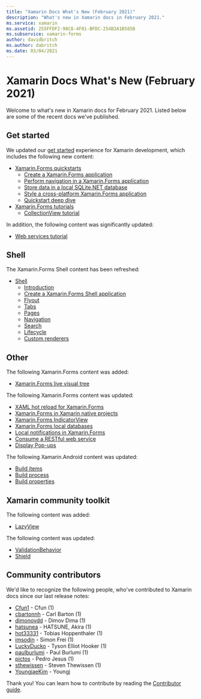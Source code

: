 ```yaml
---
title: "Xamarin Docs What's New (February 2021)"
description: "What's new in Xamarin docs in February 2021."
ms.service: xamarin
ms.assetid: 255FFDF2-98C8-4F01-BFDC-254B3A1B585B
ms.subservice: xamarin-forms
author: davidbritch
ms.author: dabritch
ms.date: 03/04/2021
---
```


# Xamarin Docs What's New (February 2021)

Welcome to what's new in Xamarin docs for February 2021. Listed below are some of the recent docs we've published.

## Get started

We updated our [get started](~/get-started/index.yml) experience for Xamarin development, which includes the following new content:

- [Xamarin.Forms quickstarts](~/get-started/quickstarts/index.md)
  - [Create a Xamarin.Forms application](~/get-started/quickstarts/app.md?pivots=windows)
  - [Perform navigation in a Xamarin.Forms application](~/get-started/quickstarts/navigation.md?pivots=windows)
  - [Store data in a local SQLite.NET database](~/get-started/quickstarts/database.md?pivots=windows)
  - [Style a cross-platform Xamarin.Forms application](~/get-started/quickstarts/styling.md?pivots=windows)
  - [Quickstart deep dive](~/get-started/quickstarts/deepdive.md?pivots=windows)
- [Xamarin.Forms tutorials](~/get-started/tutorials/index.yml)
  - [CollectionView tutorial](~/get-started/tutorials/collectionview/index.yml?tabs=vswin)

In addition, the following content was significantly updated:

- [Web services tutorial](~/get-started/tutorials/web-service/index.yml?tabs=vswin)

## Shell

The Xamarin.Forms Shell content has been refreshed:

- [Shell](~/xamarin-forms/app-fundamentals/shell/index.md)
  - [Introduction](~/xamarin-forms/app-fundamentals/shell/introduction.md)
  - [Create a Xamarin.Forms Shell application](~/xamarin-forms/app-fundamentals/shell/create.md)
  - [Flyout](~/xamarin-forms/app-fundamentals/shell/flyout.md)
  - [Tabs](~/xamarin-forms/app-fundamentals/shell/tabs.md)
  - [Pages](~/xamarin-forms/app-fundamentals/shell/pages.md)
  - [Navigation](~/xamarin-forms/app-fundamentals/shell/navigation.md)
  - [Search](~/xamarin-forms/app-fundamentals/shell/search.md)
  - [Lifecycle](~/xamarin-forms/app-fundamentals/shell/lifecycle.md)
  - [Custom renderers](~/xamarin-forms/app-fundamentals/shell/customrenderers.md)

## Other

The following Xamarin.Forms content was added:

- [Xamarin.Forms live visual tree](~/xamarin-forms/xaml/live-visual-tree.md)

The following Xamarin.Forms content was updated:

- [XAML hot reload for Xamarin.Forms](~/xamarin-forms/xaml/hot-reload.md)
- [Xamarin.Forms in Xamarin native projects](~/xamarin-forms/platform/native-forms.md)
- [Xamarin.Forms IndicatorView](~/xamarin-forms/user-interface/indicatorview.md)
- [Xamarin.Forms local databases](~/xamarin-forms/data-cloud/data/databases.md)
- [Local notifications in Xamarin.Forms](~/xamarin-forms/app-fundamentals/local-notifications.md)
- [Consume a RESTful web service](~/xamarin-forms/data-cloud/web-services/rest.md)
- [Display Pop-ups](~/xamarin-forms/user-interface/pop-ups.md)

The following Xamarin.Android content was updated:

- [Build items](~/android/deploy-test/building-apps/build-items.md)
- [Build process](~/android/deploy-test/building-apps/build-process.md)
- [Build properties](~/android/deploy-test/building-apps/build-properties.md)

## Xamarin community toolkit

The following content was added:

- [LazyView](/xamarin/community-toolkit/views/lazyview)

The following content was updated:

- [ValidationBehavior](/xamarin/community-toolkit/behaviors/validationbehavior)
- [Shield](/xamarin/community-toolkit/views/shield)

## Community contributors

We'd like to recognize the following people, who've contributed to Xamarin docs since our last release notes:

- [Cfun1](https://github.com/Cfun1) - Cfun (1)
- [cbartonnh](https://github.com/cbartonnh) - Carl Barton (1)
- [dimonovdd](https://github.com/dimonovdd) - Dimov Dima (1)
- [hatsunea](https://github.com/hatsunea) - HATSUNE, Akira (1)
- [hot33331](https://github.com/hot33331) - Tobias Hoppenthaler (1)
- [imsodin](https://github.com/imsodin) - Simon Frei (1)
- [LuckyDucko](https://github.com/LuckyDucko) - Tyson Elliot Hooker (1)
- [paulburlumi](https://github.com/paulburlumi) - Paul Burlumi (1)
- [pictos](https://github.com/pictos) - Pedro Jesus (1)
- [sthewissen](https://github.com/sthewissen) - Steven Thewissen (1)
- [YoungjaeKim](https://github.com/YoungjaeKim) - Youngj

Thank you! You can learn how to contribute by reading the [Contributor guide](https://github.com/MicrosoftDocs/xamarin-docs/blob/live/CONTRIBUTING.md).
